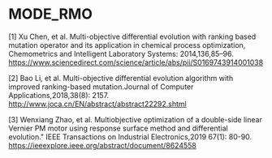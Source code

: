 # MODE_RMO

[1] Xu Chen, et al. Multi-objective differential evolution with ranking based mutation operator and its application in chemical process optimization, Chemometrics and Intelligent Laboratory Systems: 2014,136,85–96.
https://www.sciencedirect.com/science/article/abs/pii/S0169743914001038

[2] Bao Li, et al. Multi-objective differential evolution algorithm with improved ranking-based mutation.Journal of Computer Applications,2018,38(8): 2157. http://www.joca.cn/EN/abstract/abstract22292.shtml

[3] Wenxiang Zhao, et al. Multiobjective optimization of a double-side linear Vernier PM motor using response surface method and differential evolution." IEEE Transactions on Industrial Electronics,2019 67(1): 80-90. https://ieeexplore.ieee.org/abstract/document/8624558
